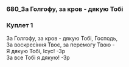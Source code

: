 ### 680_За Голгофу, за кров - дякую Тобі
### Куплет 1
За Голгофу, за кров - дякую Тобі, Господь, <br/>За воскресіння Твоє, за перемогу Твою -<br/>Я дякую Тобі, Ісус! -Зр<br/>За все Тобі я дякую! -Зр
